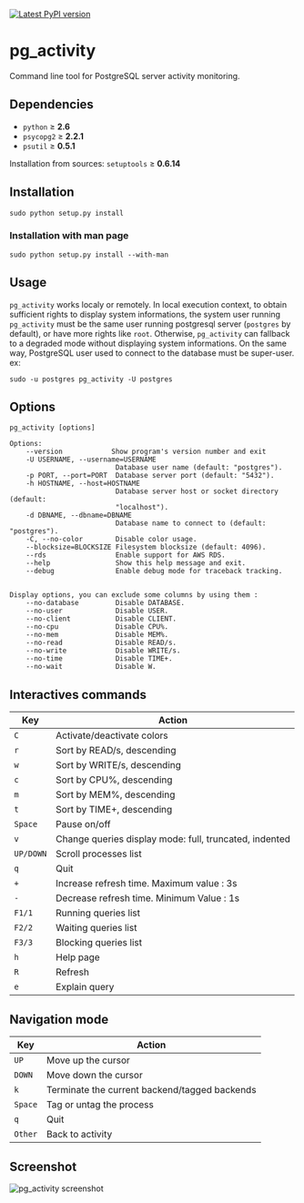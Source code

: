 [![Latest PyPI version](https://img.shields.io/pypi/v/pg_activity.svg)](https://pypi.python.org/pypi/pg_activity)

pg_activity
===========

Command line tool for PostgreSQL server activity monitoring.

Dependencies
------------

  - `python` &ge; **2.6**
  - `psycopg2` &ge; **2.2.1**
  - `psutil` &ge;  **0.5.1**

Installation from sources:
`setuptools` &ge; **0.6.14** 

Installation
------------

    sudo python setup.py install

### Installation with man page

    sudo python setup.py install --with-man


Usage
-----

`pg_activity` works localy or remotely. In local execution context, to obtain sufficient rights to display system informations, the system user running `pg_activity` must be the same user running postgresql server (`postgres` by default), or have more rights like `root`. Otherwise, `pg_activity` can fallback to a degraded mode without displaying system informations. On the same way, PostgreSQL user used to connect to the database must be super-user.  
ex:  
    
    sudo -u postgres pg_activity -U postgres

Options
-------

    pg_activity [options]

	Options:
		--version            Show program's version number and exit 
		-U USERNAME, --username=USERNAME
                        	  Database user name (default: "postgres").
		-p PORT, --port=PORT  Database server port (default: "5432").
		-h HOSTNAME, --host=HOSTNAME
							  Database server host or socket directory (default:
                        	  "localhost").
        -d DBNAME, --dbname=DBNAME
                              Database name to connect to (default: "postgres").
		-C, --no-color        Disable color usage.
		--blocksize=BLOCKSIZE Filesystem blocksize (default: 4096).
		--rds                 Enable support for AWS RDS.
		--help                Show this help message and exit.
		--debug               Enable debug mode for traceback tracking.
        

	Display options, you can exclude some columns by using them :
		--no-database         Disable DATABASE.
    	--no-user             Disable USER.
    	--no-client           Disable CLIENT.
    	--no-cpu              Disable CPU%.
    	--no-mem              Disable MEM%.
    	--no-read             Disable READ/s.
    	--no-write            Disable WRITE/s.
    	--no-time             Disable TIME+.
    	--no-wait             Disable W.

Interactives commands
---------------------

| Key       | Action                                                 |
|-----------|--------------------------------------------------------|
| `C`       | Activate/deactivate colors                             |
| `r`       | Sort by READ/s, descending                             |
| `w`       | Sort by WRITE/s, descending                            |
| `c`       | Sort by CPU%, descending                               |
| `m`       | Sort by MEM%, descending                               |
| `t`       | Sort by TIME+, descending                              |
| `Space`   | Pause on/off                                           |  
| `v`       | Change queries display mode: full, truncated, indented |
| `UP/DOWN` | Scroll processes list                                  |
| `q`       | Quit                                                   |  
| `+`       | Increase refresh time. Maximum value : 3s              |
| `-`       | Decrease refresh time. Minimum Value : 1s              |
| `F1/1`    | Running queries list                                   |  
| `F2/2`    | Waiting queries list                                   | 
| `F3/3`    | Blocking queries list                                  |
| `h`       | Help page                                              |  
| `R`       | Refresh                                                | 
| `e`       | Explain query                                          | 

Navigation mode
---------------

| Key     | Action                                        |
|---------|-----------------------------------------------|
| `UP`    | Move up the cursor                            |
| `DOWN`  | Move down the cursor                          |
| `k`     | Terminate the current backend/tagged backends |
| `Space` | Tag or untag the process                      |
| `q`     | Quit                                          |  
| `Other` | Back to activity                              |  
			
Screenshot
----------

![pg_activity screenshot](https://raw.github.com/julmon/pg_activity/master/docs/imgs/screenshot.png)
